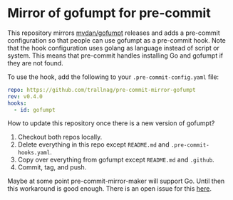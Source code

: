 # Mirror of gofumpt for pre-commit

This repository mirrors [mvdan/gofumpt](https://github.com/mvdan/gofumpt)
releases and adds a pre-commit configuration so that people can use gofumpt
as a pre-commit hook. Note that the hook configuration uses golang as
language instead of script or system. This means that pre-commit handles
installing Go and gofumpt if they are not found.

To use the hook, add the following to your `.pre-commit-config.yaml` file:

```yaml
repo: https://github.com/trallnag/pre-commit-mirror-gofumpt
rev: v0.4.0
hooks:
  - id: gofumpt
```

How to update this repository once there is a new version of gofumpt?

1. Checkout both repos locally.
2. Delete everything in this repo except `README.md` and `.pre-commit-hooks.yaml`.
3. Copy over everything from gofumpt except `README.md` and `.github`.
4. Commit, tag, and push.

Maybe at some point pre-commit-mirror-maker will support Go. Until then this
workaround is good enough. There is an open issue for this [here](https://github.com/pre-commit/pre-commit-mirror-maker/issues/173).
